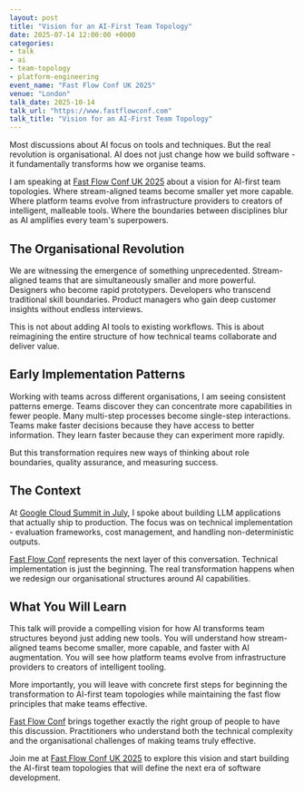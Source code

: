 ```yaml
---
layout: post
title: "Vision for an AI-First Team Topology"
date: 2025-07-14 12:00:00 +0000
categories:
- talk
- ai
- team-topology
- platform-engineering
event_name: "Fast Flow Conf UK 2025"
venue: "London"
talk_date: 2025-10-14
talk_url: "https://www.fastflowconf.com"
talk_title: "Vision for an AI-First Team Topology"
---
```


Most discussions about AI focus on tools and techniques. But the real revolution is organisational. AI does not just change how we build software - it fundamentally transforms how we organise teams.

I am speaking at [Fast Flow Conf UK 2025](https://www.fastflowconf.com) about a vision for AI-first team topologies. Where stream-aligned teams become smaller yet more capable. Where platform teams evolve from infrastructure providers to creators of intelligent, malleable tools. Where the boundaries between disciplines blur as AI amplifies every team's superpowers.

<!--more-->

## The Organisational Revolution

We are witnessing the emergence of something unprecedented. Stream-aligned teams that are simultaneously smaller and more powerful. Designers who become rapid prototypers. Developers who transcend traditional skill boundaries. Product managers who gain deep customer insights without endless interviews.

This is not about adding AI tools to existing workflows. This is about reimagining the entire structure of how technical teams collaborate and deliver value.

## Early Implementation Patterns

Working with teams across different organisations, I am seeing consistent patterns emerge. Teams discover they can concentrate more capabilities in fewer people. Many multi-step processes become single-step interactions. Teams make faster decisions because they have access to better information. They learn faster because they can experiment more rapidly.

But this transformation requires new ways of thinking about role boundaries, quality assurance, and measuring success.

## The Context

At [Google Cloud Summit in July](/google-cloud-llm-talk), I spoke about building LLM applications that actually ship to production. The focus was on technical implementation - evaluation frameworks, cost management, and handling non-deterministic outputs.

[Fast Flow Conf](https://www.fastflowconf.com) represents the next layer of this conversation. Technical implementation is just the beginning. The real transformation happens when we redesign our organisational structures around AI capabilities.

## What You Will Learn

This talk will provide a compelling vision for how AI transforms team structures beyond just adding new tools. You will understand how stream-aligned teams become smaller, more capable, and faster with AI augmentation. You will see how platform teams evolve from infrastructure providers to creators of intelligent tooling.

More importantly, you will leave with concrete first steps for beginning the transformation to AI-first team topologies while maintaining the fast flow principles that make teams effective.

[Fast Flow Conf](https://www.fastflowconf.com) brings together exactly the right group of people to have this discussion. Practitioners who understand both the technical complexity and the organisational challenges of making teams truly effective.

Join me at [Fast Flow Conf UK 2025](https://www.fastflowconf.com) to explore this vision and start building the AI-first team topologies that will define the next era of software development.
